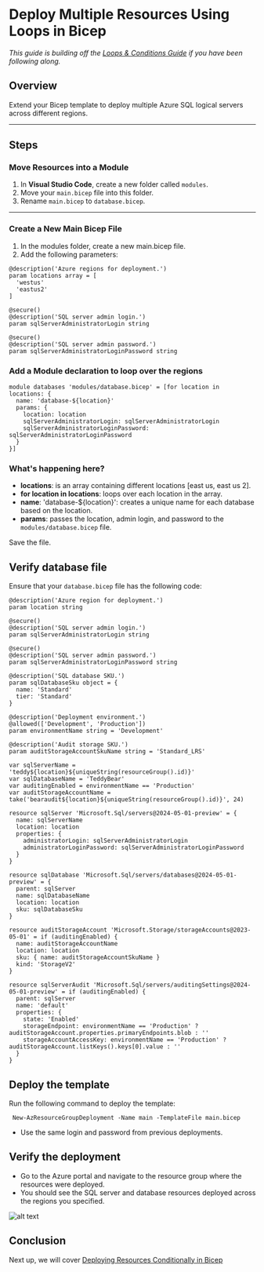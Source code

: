 # Deploy Multiple Resources Using Loops in Bicep

*This guide is building off the [Loops & Conditions Guide](./Loops%26Conditions.md) if you have been following along.*
## Overview  
Extend your Bicep template to deploy multiple Azure SQL logical servers across different regions.

---

## Steps  

###  Move Resources into a Module  
1. In **Visual Studio Code**, create a new folder called `modules`.  
2. Move your `main.bicep` file into this folder.  
3. Rename `main.bicep` to `database.bicep`.  

---

###  Create a New Main Bicep File  
1. In the modules folder, create a new main.bicep file. 
2. Add the following parameters:  

```bicep
@description('Azure regions for deployment.')
param locations array = [
  'westus'
  'eastus2'
]

@secure()
@description('SQL server admin login.')
param sqlServerAdministratorLogin string

@secure()
@description('SQL server admin password.')
param sqlServerAdministratorLoginPassword string
```
###  Add a Module declaration to loop over the regions

```bicep
module databases 'modules/database.bicep' = [for location in locations: {
  name: 'database-${location}'
  params: {
    location: location
    sqlServerAdministratorLogin: sqlServerAdministratorLogin
    sqlServerAdministratorLoginPassword: sqlServerAdministratorLoginPassword
  }
}]
```
### What's happening here?
+ **locations**: is an array containing different locations [east us, east us 2].
+ **for location in locations**: loops over each location in the array.
+ **name**: 'database-${location}': creates a unique name for each database based on the location.
+ **params**: passes the location, admin login, and password to the ```modules/database.bicep``` file.

 Save the file.

## Verify database file
Ensure that your ```database.bicep``` file has the following code:

```bicep
@description('Azure region for deployment.')
param location string

@secure()
@description('SQL server admin login.')
param sqlServerAdministratorLogin string

@secure()
@description('SQL server admin password.')
param sqlServerAdministratorLoginPassword string

@description('SQL database SKU.')
param sqlDatabaseSku object = {
  name: 'Standard'
  tier: 'Standard'
}

@description('Deployment environment.')
@allowed(['Development', 'Production'])
param environmentName string = 'Development'

@description('Audit storage SKU.')
param auditStorageAccountSkuName string = 'Standard_LRS'

var sqlServerName = 'teddy${location}${uniqueString(resourceGroup().id)}'
var sqlDatabaseName = 'TeddyBear'
var auditingEnabled = environmentName == 'Production'
var auditStorageAccountName = take('bearaudit${location}${uniqueString(resourceGroup().id)}', 24)

resource sqlServer 'Microsoft.Sql/servers@2024-05-01-preview' = {
  name: sqlServerName
  location: location
  properties: {
    administratorLogin: sqlServerAdministratorLogin
    administratorLoginPassword: sqlServerAdministratorLoginPassword
  }
}

resource sqlDatabase 'Microsoft.Sql/servers/databases@2024-05-01-preview' = {
  parent: sqlServer
  name: sqlDatabaseName
  location: location
  sku: sqlDatabaseSku
}

resource auditStorageAccount 'Microsoft.Storage/storageAccounts@2023-05-01' = if (auditingEnabled) {
  name: auditStorageAccountName
  location: location
  sku: { name: auditStorageAccountSkuName }
  kind: 'StorageV2'  
}

resource sqlServerAudit 'Microsoft.Sql/servers/auditingSettings@2024-05-01-preview' = if (auditingEnabled) {
  parent: sqlServer
  name: 'default'
  properties: {
    state: 'Enabled'
    storageEndpoint: environmentName == 'Production' ? auditStorageAccount.properties.primaryEndpoints.blob : ''
    storageAccountAccessKey: environmentName == 'Production' ? auditStorageAccount.listKeys().keys[0].value : ''
  }
}
```

## Deploy the template

Run the following command to deploy the template:

```
 New-AzResourceGroupDeployment -Name main -TemplateFile main.bicep
 ```
 + Use the same login and password from previous deployments.
 
 ## Verify the deployment

+ Go to the Azure portal and navigate to the resource group where the resources were deployed.
+ You should see the SQL server and database resources deployed across the regions you specified.

![alt text](https://i.imgur.com/5RsSvpd.png)

## Conclusion



Next up, we will cover [Deploying Resources Conditionally in Bicep](./DeployResourcesConditionally.md)